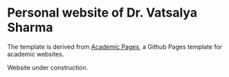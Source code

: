 # Personal website of Dr. Vatsalya Sharma

The template is derived from [Academic Pages](https://academicpages.github.io/), a Github Pages template for academic websites.

Website under construction.

